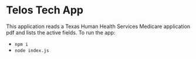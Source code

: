 # Telos Tech App

This application reads a Texas Human Health Services Medicare application pdf and lists the active fields. To run the app:

- `npm i`
- `node index.js`